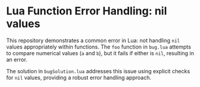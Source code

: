 # Lua Function Error Handling: nil values

This repository demonstrates a common error in Lua: not handling `nil` values appropriately within functions. The `foo` function in `bug.lua` attempts to compare numerical values (`a` and `b`), but it fails if either is `nil`, resulting in an error.

The solution in `bugSolution.lua` addresses this issue using explicit checks for `nil` values, providing a robust error handling approach.
